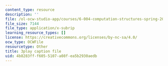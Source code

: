 ```yaml
---
content_type: resource
description: ''
file: /ol-ocw-studio-app/courses/6-004-computation-structures-spring-2017/4b8283fff6055107a08fea5b2930aedb_Fi62zvlY2o4.vtt
file_size: 7144
file_type: application/x-subrip
learning_resource_types: []
license: https://creativecommons.org/licenses/by-nc-sa/4.0/
ocw_type: OCWFile
resourcetype: Other
title: 3play caption file
uid: 4b8283ff-f605-5107-a08f-ea5b2930aedb
---
```

